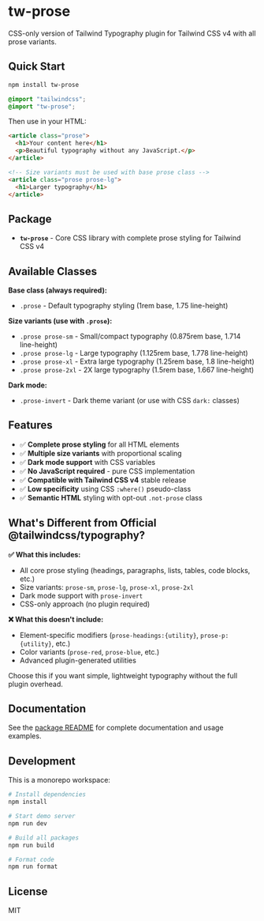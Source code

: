 # tw-prose

CSS-only version of Tailwind Typography plugin for Tailwind CSS v4 with all prose variants.

## Quick Start

```bash
npm install tw-prose
```

```css
@import "tailwindcss";
@import "tw-prose";
```

Then use in your HTML:

```html
<article class="prose">
  <h1>Your content here</h1>
  <p>Beautiful typography without any JavaScript.</p>
</article>

<!-- Size variants must be used with base prose class -->
<article class="prose prose-lg">
  <h1>Larger typography</h1>
</article>
```

## Package

- **`tw-prose`** - Core CSS library with complete prose styling for Tailwind CSS v4

## Available Classes

**Base class (always required):**

- `.prose` - Default typography styling (1rem base, 1.75 line-height)

**Size variants (use with `.prose`):**

- `.prose prose-sm` - Small/compact typography (0.875rem base, 1.714 line-height)
- `.prose prose-lg` - Large typography (1.125rem base, 1.778 line-height)
- `.prose prose-xl` - Extra large typography (1.25rem base, 1.8 line-height)
- `.prose prose-2xl` - 2X large typography (1.5rem base, 1.667 line-height)

**Dark mode:**

- `.prose-invert` - Dark theme variant (or use with CSS `dark:` classes)

## Features

- ✅ **Complete prose styling** for all HTML elements
- ✅ **Multiple size variants** with proportional scaling
- ✅ **Dark mode support** with CSS variables
- ✅ **No JavaScript required** - pure CSS implementation
- ✅ **Compatible with Tailwind CSS v4** stable release
- ✅ **Low specificity** using CSS `:where()` pseudo-class
- ✅ **Semantic HTML** styling with opt-out `.not-prose` class

## What's Different from Official @tailwindcss/typography?

**✅ What this includes:**

- All core prose styling (headings, paragraphs, lists, tables, code blocks, etc.)
- Size variants: `prose-sm`, `prose-lg`, `prose-xl`, `prose-2xl`
- Dark mode support with `prose-invert`
- CSS-only approach (no plugin required)

**❌ What this doesn't include:**

- Element-specific modifiers (`prose-headings:{utility}`, `prose-p:{utility}`, etc.)
- Color variants (`prose-red`, `prose-blue`, etc.)
- Advanced plugin-generated utilities

Choose this if you want simple, lightweight typography without the full plugin overhead.

## Documentation

See the [package README](packages/tw-prose/README.md) for complete documentation and usage examples.

## Development

This is a monorepo workspace:

```bash
# Install dependencies
npm install

# Start demo server
npm run dev

# Build all packages
npm run build

# Format code
npm run format
```

## License

MIT
